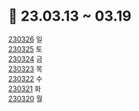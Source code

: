# 📅 23.03.13 ~ 03.19

[230326](/week13/3.26/) 일\
[230325](/week13/3.25/) 토\
[230324](/week13/3.24/) 금\
[230323](/week13/3.23/) 목\
[230322](/week13/3.22/) 수\
[230321](/week13/3.21/) 화\
[230320](/week13/3.20/) 월
